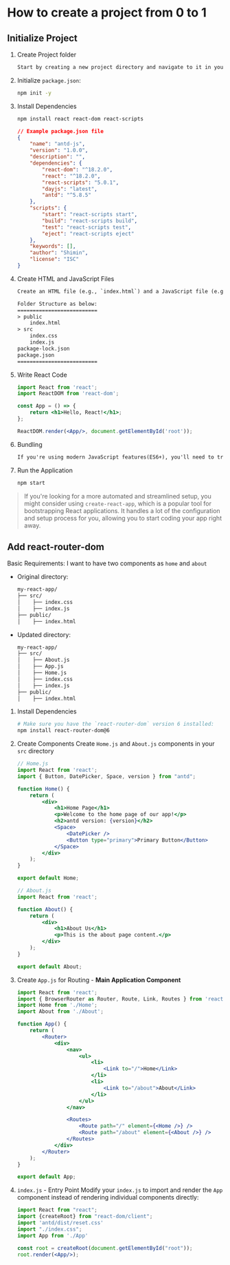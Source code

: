 # How to create a project from 0 to 1

## Initialize Project

1. Create Project folder
    ```txt
    Start by creating a new project directory and navigate to it in your terminal
    ```
2. Initialize `package.json`: 
    ```bash
    npm init -y
    ```
3. Install Dependencies
    ```bash
    npm install react react-dom react-scripts
    ```
    ```json
    // Example package.json file
    {
        "name": "antd-js",
        "version": "1.0.0",
        "description": "",
        "dependencies": {
            "react-dom": "^18.2.0",
            "react": "^18.2.0",
            "react-scripts": "5.0.1",
            "dayjs": "latest",
            "antd": "^5.8.5"
        },
        "scripts": {
            "start": "react-scripts start",
            "build": "react-scripts build",
            "test": "react-scripts test",
            "eject": "react-scripts eject"
        },
        "keywords": [],
        "author": "Shimin",
        "license": "ISC"
    }
    ```
4. Create HTML and JavaScript Files
    ```txt
    Create an HTML file (e.g., `index.html`) and a JavaScript file (e.g., `index.js`) in your project directory 

    Folder Structure as below:
    ==========================
    > public
        index.html
    > src
        index.css
        index.js
    package-lock.json
    package.json
    ==========================
    ```
5. Write React Code
    ```jsx
    import React from 'react';
    import ReactDOM from 'react-dom';

    const App = () => {
        return <h1>Hello, React!</h1>;
    };

    ReactDOM.render(<App/>, document.getElementById('root'));
    ```
6. Bundling
    ```txt
    If you're using modern JavaScript features(ES6+), you'll need to transpile and bundle your code for compatibility with various browsers. For this purpose, you can use tools like Webpack and Babel.
    ```
7. Run the Application
    ```txt
    npm start
    ```

> If you're looking for a more automated and streamlined setup, you might consider using `create-react-app`, which is a popular tool for bootstrapping React applications. It handles a lot of the configuration and setup process for you, allowing you to start coding your app right away.

## Add react-router-dom

Basic Requirements: I want to have two components as `home` and `about`
- Original directory:
    ```txt
    my-react-app/
    ├── src/
    │    ├── index.css
    │    ├── index.js
    ├── public/
    │    ├── index.html
    ```
- Updated directory:
    ```txt
    my-react-app/
    ├── src/
    │    ├── About.js
    │    ├── App.js
    │    ├── Home.js
    │    ├── index.css
    │    ├── index.js
    ├── public/
    │    ├── index.html
    ```

1. Install Dependencies
    ```bash
    # Make sure you have the `react-router-dom` version 6 installed:
    npm install react-router-dom@6
    ```
2. Create Components
    Create `Home.js` and `About.js` components in your `src` directory
    ```jsx
    // Home.js
    import React from 'react';
    import { Button, DatePicker, Space, version } from "antd";

    function Home() {
        return (
            <div>
                <h1>Home Page</h1>
                <p>Welcome to the home page of our app!</p>
                <h2>antd version: {version}</h2>
                <Space>
                    <DatePicker />
                    <Button type="primary">Primary Button</Button>
                </Space>
            </div>
        );
    }

    export default Home;
    ```
    ```jsx
    // About.js
    import React from 'react';

    function About() {
        return (
            <div>
                <h1>About Us</h1>
                <p>This is the about page content.</p>
            </div>
        );
    }

    export default About;
    ```
3. Create `App.js` for Routing - **Main Application Component**
    ```jsx
    import React from 'react';
    import { BrowserRouter as Router, Route, Link, Routes } from 'react-router-dom';
    import Home from './Home';
    import About from './About';

    function App() {
        return (
            <Router>
                <div>
                    <nav>
                        <ul>
                            <li>
                                <Link to="/">Home</Link>
                            </li>
                            <li>
                                <Link to="/about">About</Link>
                            </li>
                        </ul>
                    </nav>

                    <Routes>
                        <Route path="/" element={<Home />} />
                        <Route path="/about" element={<About />} />
                    </Routes>
                </div>
            </Router>
        );
    }

    export default App;
    ```
4. `index.js` - Entry Point
    Modify your `index.js` to import and render the `App` component instead of rendering individual components directly:
    ```jsx
    import React from "react";
    import {createRoot} from "react-dom/client";
    import 'antd/dist/reset.css'
    import "./index.css";
    import App from './App'

    const root = createRoot(document.getElementById("root"));
    root.render(<App/>);
    ```
